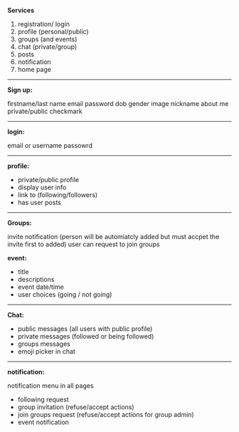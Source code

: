 **Services**

1. registration/ login
2. profile (personal/public)
3. groups (and events)
3. chat (private/group)
4. posts
5. notification
6. home page

---

**Sign up:**

firstname/last name
email
password
dob
gender
image
nickname
about me
private/public checkmark

---

**login:**

email or username 
passowrd

---

**profile:**

- private/public profile
- display user info
- link to (following/followers)
- has user posts

---

**Groups:**

invite notification (person will be automiatcly added but must accpet the invite first to added)
user can request to join groups

**event:**
- title
- descriptions
- event date/time
- user choices (going / not going)

---

**Chat:**

- public messages (all users with public profile)
- private messages (followed or being followed)
- groups messages 
- emoji picker in chat

---

**notification:**

notification menu in all pages

- following request
- group invitation (refuse/accept actions)
- join groups request (refuse/accept actions for group admin)
- event notification

